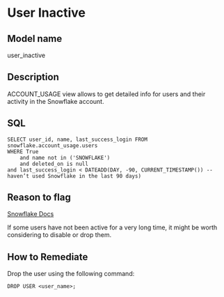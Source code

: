 # User Inactive

## Model name

user_inactive

## Description

ACCOUNT_USAGE view allows to get detailed info for users and their activity in the Snowflake account. 

## SQL

```
SELECT user_id, name, last_success_login FROM snowflake.account_usage.users
WHERE True 
    and name not in ('SNOWFLAKE')
    and deleted_on is null 
and last_success_login < DATEADD(DAY, -90, CURRENT_TIMESTAMP()) -- haven’t used Snowflake in the last 90 days)
```

## Reason to flag

[Snowflake Docs](https://docs.snowflake.com/en/sql-reference/account-usage)

If some users have not been active for a very long time, it might be worth considering to disable or drop them.

## How to Remediate

Drop the user using the following command:

```
DROP USER <user_name>;
```